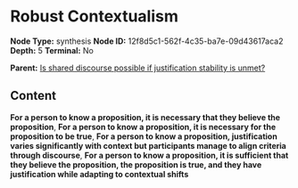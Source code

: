 # Robust Contextualism

**Node Type:** synthesis
**Node ID:** 12f8d5c1-562f-4c35-ba7e-09d43617aca2
**Depth:** 5
**Terminal:** No

**Parent:** [Is shared discourse possible if justification stability is unmet?](is-shared-discourse-possible-if-justification-stability-is-unmet-antithesis-52c969d5-2565-4cb2-ba03-d45b5c3c5d6c.md)

## Content

**For a person to know a proposition, it is necessary that they believe the proposition**, **For a person to know a proposition, it is necessary for the proposition to be true**, **For a person to know a proposition, justification varies significantly with context but participants manage to align criteria through discourse**, **For a person to know a proposition, it is sufficient that they believe the proposition, the proposition is true, and they have justification while adapting to contextual shifts**
